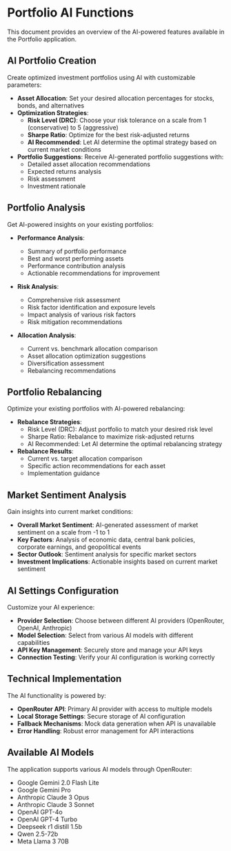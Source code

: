 # Portfolio AI Functions

This document provides an overview of the AI-powered features available in the Portfolio application.

## AI Portfolio Creation

Create optimized investment portfolios using AI with customizable parameters:

- **Asset Allocation**: Set your desired allocation percentages for stocks, bonds, and alternatives
- **Optimization Strategies**:
  - **Risk Level (DRC)**: Choose your risk tolerance on a scale from 1 (conservative) to 5 (aggressive)
  - **Sharpe Ratio**: Optimize for the best risk-adjusted returns
  - **AI Recommended**: Let AI determine the optimal strategy based on current market conditions
- **Portfolio Suggestions**: Receive AI-generated portfolio suggestions with:
  - Detailed asset allocation recommendations
  - Expected returns analysis
  - Risk assessment
  - Investment rationale

## Portfolio Analysis

Get AI-powered insights on your existing portfolios:

- **Performance Analysis**:
  - Summary of portfolio performance
  - Best and worst performing assets
  - Performance contribution analysis
  - Actionable recommendations for improvement

- **Risk Analysis**:
  - Comprehensive risk assessment
  - Risk factor identification and exposure levels
  - Impact analysis of various risk factors
  - Risk mitigation recommendations

- **Allocation Analysis**:
  - Current vs. benchmark allocation comparison
  - Asset allocation optimization suggestions
  - Diversification assessment
  - Rebalancing recommendations

## Portfolio Rebalancing

Optimize your existing portfolios with AI-powered rebalancing:

- **Rebalance Strategies**:
  - Risk Level (DRC): Adjust portfolio to match your desired risk level
  - Sharpe Ratio: Rebalance to maximize risk-adjusted returns
  - AI Recommended: Let AI determine the optimal rebalancing strategy
- **Rebalance Results**:
  - Current vs. target allocation comparison
  - Specific action recommendations for each asset
  - Implementation guidance

## Market Sentiment Analysis

Gain insights into current market conditions:

- **Overall Market Sentiment**: AI-generated assessment of market sentiment on a scale from -1 to 1
- **Key Factors**: Analysis of economic data, central bank policies, corporate earnings, and geopolitical events
- **Sector Outlook**: Sentiment analysis for specific market sectors
- **Investment Implications**: Actionable insights based on current market sentiment

## AI Settings Configuration

Customize your AI experience:

- **Provider Selection**: Choose between different AI providers (OpenRouter, OpenAI, Anthropic)
- **Model Selection**: Select from various AI models with different capabilities
- **API Key Management**: Securely store and manage your API keys
- **Connection Testing**: Verify your AI configuration is working correctly

## Technical Implementation

The AI functionality is powered by:

- **OpenRouter API**: Primary AI provider with access to multiple models
- **Local Storage Settings**: Secure storage of AI configuration
- **Fallback Mechanisms**: Mock data generation when API is unavailable
- **Error Handling**: Robust error management for API interactions

## Available AI Models

The application supports various AI models through OpenRouter:

- Google Gemini 2.0 Flash Lite
- Google Gemini Pro
- Anthropic Claude 3 Opus
- Anthropic Claude 3 Sonnet
- OpenAI GPT-4o
- OpenAI GPT-4 Turbo
- Deepseek r1 distill 1.5b
- Qwen 2.5-72b
- Meta Llama 3 70B
